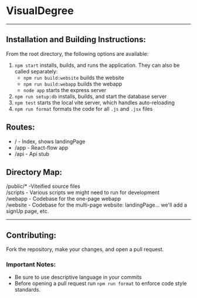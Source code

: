 # VisualDegree
___
## Installation and Building Instructions:

From the root directory, the following options are available:

1. `npm start` installs, builds, and runs the application. They can also be called separately:
    - `npm run build:website` builds the website
    - `npm run build:webapp` builds the webapp
    - `node app` starts the express server
2. `npm run setup:db` installs, builds, and start the database server
3. `npm test` starts the local vite server, which handles auto-reloading
4. `npm run format` formats the code for all `.js` and `.jsx` files

## Routes:

- / - Index, shows landingPage
- /app - React-flow app
- /api - Api stub

## Directory Map:

/public/\* -Viteified source files  
/scripts - Various scripts we might need to run for development  
/webapp - Codebase for the one-page webapp  
/website - Codebase for the multi-page website: landingPage... we'll add a signUp page, etc.

___
## Contributing:

Fork the repository, make your changes, and open a pull request.

### Important Notes:

- Be sure to use descriptive language in your commits
- Before opening a pull request run `npm run format` to enforce code style standards.
